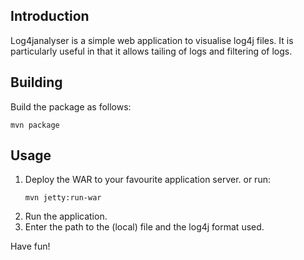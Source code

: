 ## Introduction
Log4janalyser is a simple web application to visualise log4j files. It is particularly useful in that it allows tailing of logs and filtering of logs.


## Building
Build the package as follows:
```
mvn package
```

## Usage
1. Deploy the WAR to your favourite application server. or run:
   ``` 
   mvn jetty:run-war
   ```
2. Run the application.
3. Enter the path to the (local) file and the log4j format used.


Have fun!
